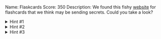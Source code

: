 Name: Flaskcards
Score: 350
Description: We found this fishy <a href="http://2018shell1.picoctf.com:17991">website</a> for flashcards that we think may be sending secrets. Could you take a look?
<details><summary>Hint #1</summary>Are there any common vulnerabilities with the backend of the website?</details><details><summary>Hint #2</summary>Is there anywhere that filtering doesn't get applied?</details><details><summary>Hint #3</summary>The database gets reverted every 2 hours so your session might end unexpectedly. Just make another user</details>
